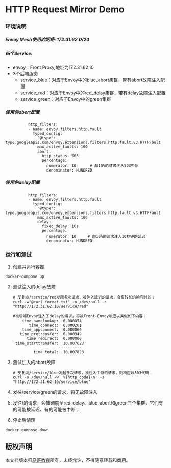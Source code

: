 # HTTP Request Mirror Demo

### 环境说明
##### Envoy Mesh使用的网络: 172.31.62.0/24

##### 四个Service:

- envoy：Front Proxy,地址为172.31.62.10
- 3个后端服务
  - service_blue：对应于Envoy中的blue_abort集群，带有abort故障注入配置
  - service_red：对应于Envoy中的red_delay集群，带有delay故障注入配置
  - service_green：对应于Envoy中的green集群

##### 使用的abort配置

```
          http_filters:
          - name: envoy.filters.http.fault
            typed_config:
              "@type": type.googleapis.com/envoy.extensions.filters.http.fault.v3.HTTPFault
              max_active_faults: 100
              abort:
                http_status: 503
                percentage:
                  numerator: 10      # 向10%的请求注入503中断
                  denominator: HUNDRED
```

##### 使用的delay配置

```
          http_filters:
          - name: envoy.filters.http.fault
            typed_config:
              "@type": type.googleapis.com/envoy.extensions.filters.http.fault.v3.HTTPFault
              max_active_faults: 100
              delay:
                fixed_delay: 10s
                percentage:
                  numerator: 10     # 向10%的请求注入10秒钟的延迟
                  denominator: HUNDRED
```



### 运行和测试

1. 创建并运行容器
```
docker-compose up
```

2. 测试注入的delay故障

   ```
   # 反复向/service/red发起多次请求，被注入延迟的请求，会有较长的响应时长；
   curl -w"@curl_format.txt" -o /dev/null -s "http://172.31.62.10/service/red"
   
   #被后端Envoy注入了delay的请求，将被Front-Envoy响应以类似如下内容：
       time_namelookup:  0.000054
          time_connect:  0.000261
       time_appconnect:  0.000000
      time_pretransfer:  0.000349
         time_redirect:  0.000000
    time_starttransfer:  10.007628
                       ----------
            time_total:  10.007820
   ```
   
3. 测试注入的abort故障

   ```
   # 反复向/service/blue发起多次请求，被注入中断的请求，则响应以503代码；
   curl -o /dev/null -w '%{http_code}\n' -s "http://172.31.62.10/service/blue"
   ```
   
   

4. 发往/service/green的请求，将无故障注入

5. 发往/的请求，会被调度至red_delay、blue_abort和green三个集群，它们有的可能被延迟、有的可能被中断；

6. 停止后清理

```
docker-compose down
```

## 版权声明
本文档版本归[马哥教育](www.magedu.com)所有，未经允许，不得随意转载和商用。
